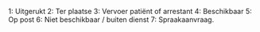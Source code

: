 1: Uitgerukt
2: Ter plaatse
3: Vervoer patiënt of arrestant
4: Beschikbaar
5: Op post
6: Niet beschikbaar / buiten dienst
7: Spraakaanvraag.
